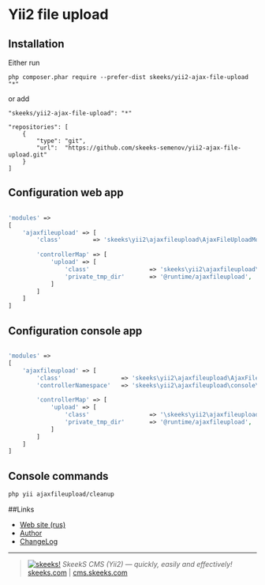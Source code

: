 Yii2 file upload
===================================

Installation
------------

Either run

```
php composer.phar require --prefer-dist skeeks/yii2-ajax-file-upload "*"
```

or add

```
"skeeks/yii2-ajax-file-upload": "*"
```

```
"repositories": [
    {
        "type": "git",
        "url":  "https://github.com/skeeks-semenov/yii2-ajax-file-upload.git"
    }
]
```

Configuration web app
----------


```php

'modules' => 
[
    'ajaxfileupload' => [
        'class'         => 'skeeks\yii2\ajaxfileupload\AjaxFileUploadModule',
    
        'controllerMap' => [
            'upload' => [
                'class'                 => 'skeeks\yii2\ajaxfileupload\controllers\UploadController',
                'private_tmp_dir'       => '@runtime/ajaxfileupload',
            ]
        ]
    ]
]

```

Configuration console app
----------


```php

'modules' => 
[
    'ajaxfileupload' => [
        'class'                 => 'skeeks\yii2\ajaxfileupload\AjaxFileUploadModule',
        'controllerNamespace'   => 'skeeks\yii2\ajaxfileupload\console\controllers'
    
        'controllerMap' => [
            'upload' => [
                'class'                 => '\skeeks\yii2\ajaxfileupload\controllers\UploadController',
                'private_tmp_dir'       => '@runtime/ajaxfileupload',
            ]
        ]
    ]
]

```


Console commands
----------

```bash
php yii ajaxfileupload/cleanup
```


##Links
* [Web site (rus)](https://cms.skeeks.com)
* [Author](https://skeeks.com)
* [ChangeLog](https://github.com/skeeks-cms/cms-vk-database/blob/master/CHANGELOG.md)


___

> [![skeeks!](https://gravatar.com/userimage/74431132/13d04d83218593564422770b616e5622.jpg)](https://skeeks.com)
<i>SkeekS CMS (Yii2) — quickly, easily and effectively!</i>  
[skeeks.com](https://skeeks.com) | [cms.skeeks.com](https://cms.skeeks.com)


